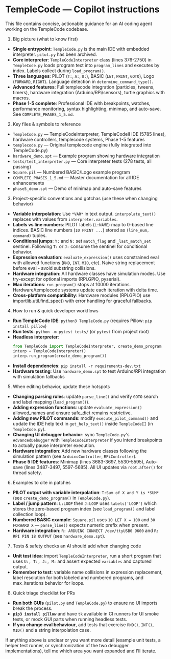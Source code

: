 # TempleCode — Copilot instructions

This file contains concise, actionable guidance for an AI coding agent working on the TempleCode codebase.

1) Big picture (what to know first)
- **Single entrypoint**: `TempleCode.py` is the main IDE with embedded interpreter. `pilot.py` has been archived.
- **Core interpreter**: `TempleCodeInterpreter` class (lines 376-2750) in `TempleCode.py` loads program text into `program_lines` and executes by index. Labels collect during `load_program()`.
- **Three languages**: PILOT (`T:`, `A:`, `U:`), BASIC (`LET`, `PRINT`, `GOTO`), Logo (`FORWARD`, `RIGHT`). Language detection in `determine_command_type()`.
- **Advanced features**: Full templecode integration (particles, tweens, timers), hardware integration (Arduino/RPi/sensors), turtle graphics with macros.
- **Phase 1-5 complete**: Professional IDE with breakpoints, watches, performance monitoring, syntax highlighting, minimap, and auto-save. See `COMPLETE_PHASES_1_5.md`.

2) Key files & symbols to reference
- `TempleCode.py` — TempleCodeInterpreter, TempleCodeII IDE (5785 lines), hardware controllers, templecode systems, Phase 1-5 features
- `templecode.py` — Original templecode engine (fully integrated into TempleCode.py)
- `hardware_demo.spt` — Example program showing hardware integration
- `tests/test_interpreter.py` — Core interpreter tests (278 tests, all passing)
- `Square.pil` — Numbered BASIC/Logo example program
- `COMPLETE_PHASES_1_5.md` — Master documentation for all IDE enhancements
- `phase5_demo.spt` — Demo of minimap and auto-save features

3) Project-specific conventions and gotchas (use these when changing behavior)
- **Variable interpolation**: Use `*VAR*` in text output. `interpolate_text()` replaces with values from `interpreter.variables`.
- **Labels vs line numbers**: PILOT labels (`L:NAME`) map to 0-based line indices. BASIC line numbers (`10 PRINT ...`) stored as `(line_num, command)` tuples.
- **Conditional jumps**: `Y:` and `N:` set `match_flag` and `_last_match_set` sentinel. Following `T:` or `J:` consume the sentinel for conditional behavior.
- **Expression evaluation**: `evaluate_expression()` uses constrained eval with allowed functions (`RND`, `INT`, `MID`, etc). Naive string replacement before eval - avoid substring collisions.
- **Hardware integration**: All hardware classes have simulation modes. Use try-except for optional imports (RPi.GPIO, pyserial).
- **Max iterations**: `run_program()` stops at 10000 iterations. Hardware/templecode systems update each iteration with delta time.
- **Cross-platform compatibility**: Hardware modules (RPi.GPIO) use importlib.util.find_spec() with error handling for graceful fallbacks.

4) How to run & quick developer workflows
- **Run TempleCode IDE**: `python3 TempleCode.py` (requires Pillow: `pip install pillow`)
- **Run tests**: `python -m pytest tests/` (or `pytest` from project root)
- **Headless interpreter**: 
  ```python
  from TempleCode import TempleCodeInterpreter, create_demo_program
  interp = TempleCodeInterpreter()
  interp.run_program(create_demo_program())
  ```
- **Install dependencies**: `pip install -r requirements-dev.txt`
- **Hardware testing**: Use `hardware_demo.spt` to test Arduino/RPi integration with simulation fallbacks

5) When editing behavior, update these hotspots
- **Changing parsing rules**: update `parse_line()` and verify `GOTO` search and label mapping (`load_program()`).
- **Adding expression functions**: update `evaluate_expression()` allowed_names and ensure safe_dict remains restrictive.
- **Adding new PILOT commands**: modify `execute_pilot_command()` and update the IDE help text in `get_help_text()` inside `TempleCodeII` (in `TempleCode.py`).
- **Changing UI debugger behavior**: sync `TempleCode.py`'s `AdvancedDebugger` with `TempleCodeInterpreter` if you intend breakpoints to actually pause interpreter execution.
- **Hardware integration**: Add new hardware classes following the simulation pattern (see `ArduinoController`, `RPiController`).
- **Phase 5 IDE features**: Minimap (lines 3683-3697, 5530-5595), Auto-save (lines 3487-3497, 5597-5685). All UI updates via `root.after()` for thread safety.

6) Examples to cite in patches
- **PILOT output with variable interpolation**: `T:Sum of X and Y is *SUM*` (see `create_demo_program()` in `TempleCode.py`).
- **Label / jump pattern**: `L:LOOP` then `J:LOOP` uses `labels['LOOP']` which stores the zero-based program index (see `load_program()` and label collection loop).
- **Numbered BASIC example**: `Square.pil` uses `10 LET X = 100` and `30 FORWARD X` — `parse_line()` expects numeric prefix when present.
- **Hardware integration**: `R: ARDUINO CONNECT /dev/ttyUSB0 9600` and `R: RPI PIN 18 OUTPUT` (see `hardware_demo.spt`).

7) Tests & safety checks an AI should add when changing code
- **Unit test idea**: import `TempleCodeInterpreter`, run a short program that uses `U:, T:, J:, M:` and assert expected `variables` and captured output.
- **Remember to test**: variable name collisions in expression replacement, label resolution for both labeled and numbered programs, and max_iterations behavior for loops.

8) Quick triage checklist for PRs
- **Run both GUIs** (`pilot.py` and `TempleCode.py`) to ensure no UI imports break the process.
- **`pip3 install pillow`** and have `tk` available in CI runners for UI smoke tests, or mock GUI parts when running headless tests.
- **If you change eval behaviour**, add tests that exercise `RND()`, `INT()`, `MID()` and a string interpolation case.

If anything above is unclear or you want more detail (example unit tests, a helper test runner, or synchronization of the two debugger implementations), tell me which area you want expanded and I'll iterate.
